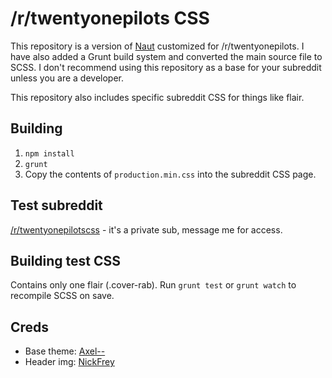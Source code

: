 /r/twentyonepilots CSS
===============

This repository is a version of [Naut](https://reddit.com/r/naut) customized for /r/twentyonepilots. I have also added a Grunt build system and converted the main source file to SCSS. I don't recommend using this repository as a base for your subreddit unless you are a developer.

This repository also includes specific subreddit CSS for things like flair.

## Building

1. `npm install`
2. `grunt`
3. Copy the contents of `production.min.css` into the subreddit CSS page.

## Test subreddit
[/r/twentyonepilotscss](https://reddit.com/r/twentyonepilotscss) - it's a private sub, message me for access.

## Building test CSS
Contains only one flair (.cover-rab). Run `grunt test` or `grunt watch` to recompile SCSS on save.

## Creds

- Base theme: [Axel--](https://github.com/Axel--/Naut-for-reddit)
- Header img: [NickFrey](https://github.com/NickFrey)